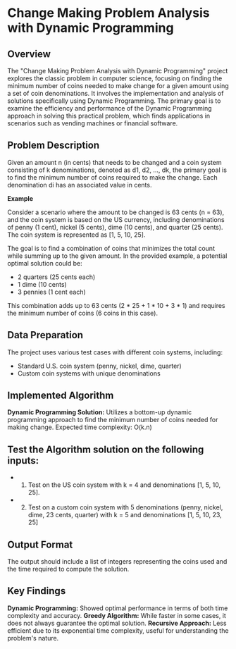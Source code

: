 # Change Making Problem Analysis with Dynamic Programming

## Overview

The "Change Making Problem Analysis with Dynamic Programming" project explores the classic problem in computer science, focusing on finding the minimum number of coins needed to make change for a given amount using a set of coin denominations. It involves the implementation and analysis of solutions specifically using Dynamic Programming. The primary goal is to examine the efficiency and performance of the Dynamic Programming approach in solving this practical problem, which finds applications in scenarios such as vending machines or financial software.

## Problem Description

Given an amount n (in cents) that needs to be changed and a coin system consisting of k denominations, denoted as d1, d2, ..., dk, the primary goal is to find the minimum number of coins required to make the change. Each denomination di has an associated value in cents.

**Example**

Consider a scenario where the amount to be changed is 63 cents (n = 63), and the coin system is based on the US currency, including denominations of penny (1 cent), nickel (5 cents), dime (10 cents), and quarter (25 cents). The coin system is represented as [1, 5, 10, 25].

The goal is to find a combination of coins that minimizes the total count while summing up to the given amount. In the provided example, a potential optimal solution could be:

* 2 quarters (25 cents each)
* 1 dime (10 cents)
* 3 pennies (1 cent each)

This combination adds up to 63 cents (2 * 25 + 1 * 10 + 3 * 1) and requires the minimum number of coins (6 coins in this case).

## Data Preparation

The project uses various test cases with different coin systems, including:

* Standard U.S. coin system (penny, nickel, dime, quarter)
* Custom coin systems with unique denominations

## Implemented Algorithm

**Dynamic Programming Solution:** Utilizes a bottom-up dynamic programming approach to find the minimum number of coins needed for making change. Expected time complexity: O(k.n)

## Test the Algorithm solution on the following inputs:

* 1. Test on the US coin system with k = 4 and denominations [1, 5, 10, 25].

* 2. Test on a custom coin system with 5 denominations (penny, nickel, dime, 23 cents, quarter) with k = 5 and denominations [1, 5, 10, 23, 25]

## Output Format

The output should include a list of integers representing the coins used and the time required to compute the solution.

## Key Findings

**Dynamic Programming:** Showed optimal performance in terms of both time complexity and accuracy.
**Greedy Algorithm:** While faster in some cases, it does not always guarantee the optimal solution.
**Recursive Approach:** Less efficient due to its exponential time complexity, useful for understanding the problem's nature.

